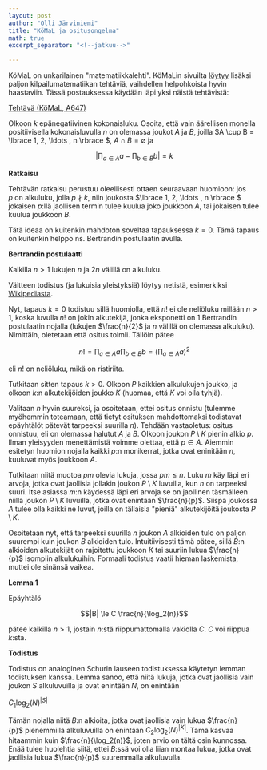 ```yaml
---
layout: post
author: "Olli Järviniemi"
title: "KöMaL ja ositusongelma"
math: true
excerpt_separator: "<!--jatkuu-->"

---
```


KöMaL on unkarilainen "matematiikkalehti". KöMaLin sivuilta [löytyy](https://www.komal.hu/verseny/feladatok.e.shtml) lisäksi paljon kilpailumatematiikan tehtäviä, vaihdellen helpohkoista hyvin haastaviin. Tässä postauksessa käydään läpi yksi näistä tehtävistä:

[Tehtävä (KöMaL, A647)](https://www.komal.hu/feladat?a=honap&h=201509&t=mat&l=en)

Olkoon $k$ epänegatiivinen kokonaisluku. Osoita, että vain äärellisen monella positiivisella kokonaisluvulla $n$ on olemassa joukot $A$ ja $B$, joilla $A \cup B = \lbrace 1, 2, \ldots , n \rbrace $, $A \cap B = \emptyset$ ja

$$\Big | \prod_{a \in A} a - \prod_{b \in B} b \Big | = k$$


<!--jatkuu-->

**Ratkaisu**

Tehtävän ratkaisu perustuu oleellisesti ottaen seuraavaan huomioon: jos $p$ on alkuluku, jolla $p \nmid k$, niin joukosta $\lbrace 1, 2, \ldots , n \rbrace $ jokaisen $p$:llä jaollisen termin tulee kuulua joko joukkoon $A$, tai jokaisen tulee kuulua joukkoon $B$.

Tätä ideaa on kuitenkin mahdoton soveltaa tapauksessa $k = 0$. Tämä tapaus on kuitenkin helppo ns. Bertrandin postulaatin avulla.

**Bertrandin postulaatti**

Kaikilla $n > 1$ lukujen $n$ ja $2n$ välillä on alkuluku.

Väitteen todistus (ja lukuisia yleistyksiä) löytyy netistä, esimerkiksi [Wikipediasta](https://en.wikipedia.org/wiki/Proof_of_Bertrand%27s_postulate).

Nyt, tapaus $k = 0$ todistuu sillä huomiolla, että $n!$ ei ole neliöluku millään $n > 1$, koska luvulla $n!$ on jokin alkutekijä, jonka eksponetti on $1$ Bertrandin postulaatin nojalla (lukujen $\frac{n}{2}$ ja $n$ välillä on olemassa alkuluku). Nimittäin, oletetaan että ositus toimii. Tällöin pätee

$$n! = \prod_{a \in A} a \prod_{b \in B} b= \Big( \prod_{a \in A} a \Big)^2$$

eli $n!$ on neliöluku, mikä on ristiriita.

Tutkitaan sitten tapaus $k > 0$. Olkoon $P$ kaikkien alkulukujen joukko, ja olkoon $k$:n alkutekijöiden joukko $K$ (huomaa, että $K$ voi olla tyhjä).

Valitaan $n$ hyvin suureksi, ja osoitetaan, ettei ositus onnistu (tulemme myöhemmin toteamaan, että tietyt osituksen mahdottomaksi todistavat epäyhtälöt pätevät tarpeeksi suurilla $n$). Tehdään vastaoletus: ositus onnistuu, eli on olemassa halutut $A$ ja $B$. Olkoon joukon $P \setminus K$ pienin alkio $p$. Ilman yleisyyden menettämistä voimme olettaa, että $p \in A$. Aiemmin esitetyn huomion nojalla kaikki $p$:n monikerrat, jotka ovat eninitään $n$, kuuluvat myös joukkoon $A$.

Tutkitaan niitä muotoa $pm$ olevia lukuja, jossa $pm \le n$. Luku $m$ käy läpi eri arvoja, jotka ovat jaollisia jollakin joukon $P \setminus K$ luvuilla, kun $n$ on tarpeeksi suuri. Itse asiassa $m$:n käydessä läpi eri arvoja se on jaollinen täsmälleen niillä joukon $P \setminus K$ luvuilla, jotka ovat enintään $\frac{n}{p}$. Siispä joukossa $A$ tulee olla kaikki ne luvut, joilla on tällaisia "pieniä" alkutekijöitä joukosta $P \setminus K$.

Osoitetaan nyt, että tarpeeksi suurilla $n$ joukon $A$ alkioiden tulo on paljon suurempi kuin joukon $B$ alkioiden tulo. Intuitiivisesti tämä pätee, sillä $B$:n alkioiden alkutekijät on rajoitettu joukkoon $K$ tai suuriin lukua $\frac{n}{p}$ isompiin alkulukuihin. Formaali todistus vaatii hieman laskemista, muttei ole sinänsä vaikea.

**Lemma 1**

Epäyhtälö

$$|B| \le C \frac{n}{\log_2(n)}$$

pätee kaikilla $n > 1$, jostain $n$:stä riippumattomalla vakiolla $C$. $C$ voi riippua $k$:sta.

**Todistus**

Todistus on analoginen Schurin lauseen todistuksessa käytetyn lemman todistuksen kanssa. Lemma sanoo, että niitä lukuja, jotka ovat jaollisia vain joukon $S$ alkuluvuilla ja ovat enintään $N$, on enintään

$C_1 \log_2(N)^{|S|}$

Tämän nojalla niitä $B$:n alkioita, jotka ovat jaollisia vain lukua $\frac{n}{p}$ pienemmillä alkuluvuilla on enintään $C_2 \log_2(N)^{|K|}$. Tämä kasvaa hitaammin kuin $\frac{n}{\log_2(n)}$, joten arvio on tältä osin kunnossa. Enää tulee huolehtia siitä, ettei $B$:ssä voi olla liian montaa lukua, jotka ovat jaollisia lukua $\frac{n}{p}$ suuremmalla alkuluvulla.

